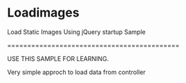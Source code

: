 # Loadimages
Load Static Images Using jQuery startup Sample

===========================================

USE THIS SAMPLE FOR LEARNING.

Very simple approch to load data from controller

